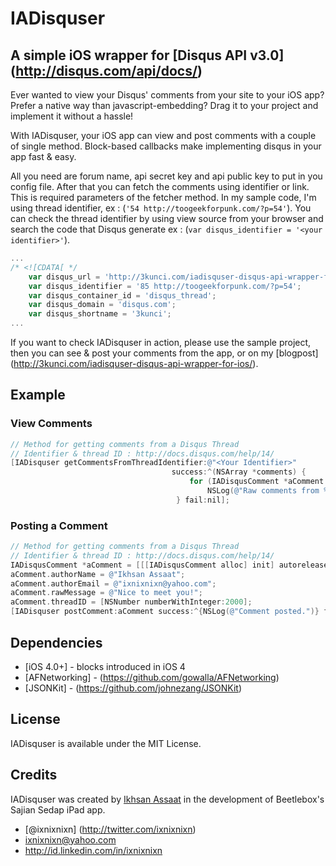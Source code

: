 # IADisquser
## A simple iOS wrapper for [Disqus API v3.0] (http://disqus.com/api/docs/)
Ever wanted to view your Disqus' comments from your site to your iOS app? Prefer a native way than javascript-embedding? Drag it to your project and implement it without a hassle!

With IADisquser, your iOS app can view and post comments with a couple of single method. Block-based callbacks make implementing disqus in your app fast & easy.  

All you need are forum name, api secret key and api public key to put in you config file. After that you can fetch the comments using identifier or link. This is required parameters of the fetcher method. In my sample code, I'm using thread identifier, ex : (`'54 http://toogeekforpunk.com/?p=54'`). You can check the thread identifier by using view source from your browser and search the code that Disqus generate ex : (`var disqus_identifier = '<your identifier>'`).

```javascript
...
/* <![CDATA[ */    
    var disqus_url = 'http://3kunci.com/iadisquser-disqus-api-wrapper-for-ios/';
    var disqus_identifier = '85 http://toogeekforpunk.com/?p=54';
    var disqus_container_id = 'disqus_thread';
    var disqus_domain = 'disqus.com';
    var disqus_shortname = '3kunci';
...
```

If you want to check IADisquser in action, please use the sample project, then you can see & post your comments from the app, or on my [blogpost] (http://3kunci.com/iadisquser-disqus-api-wrapper-for-ios/). 

## Example

### View Comments

``` objective-c
// Method for getting comments from a Disqus Thread
// Identifier & thread ID : http://docs.disqus.com/help/14/
[IADisquser getCommentsFromThreadIdentifier:@"<Your Identifier>" 
                                    success:^(NSArray *comments) {
                                        for (IADisqusComment *aComment in comments)
                                            NSLog(@"Raw comments from %@ : %@", aComment.authorName, aComment.rawMessage);
                                     } fail:nil];
```

### Posting a Comment

``` objective-c
// Method for getting comments from a Disqus Thread
// Identifier & thread ID : http://docs.disqus.com/help/14/
IADisqusComment *aComment = [[[IADisqusComment alloc] init] autorelease];
aComment.authorName = @"Ikhsan Assaat";
aComment.authorEmail = @"ixnixnixn@yahoo.com";
aComment.rawMessage = @"Nice to meet you!";
aComment.threadID = [NSNumber numberWithInteger:2000];
[IADisquser postComment:aComment success:^{NSLog(@"Comment posted.")} fail:nil];

```

## Dependencies
* [iOS 4.0+] - blocks introduced in iOS 4
* [AFNetworking] - (https://github.com/gowalla/AFNetworking)
* [JSONKit] - (https://github.com/johnezang/JSONKit)

## License

IADisquser is available under the MIT License.

## Credits

IADisquser was created by [Ikhsan Assaat](https://github.com/ixnixnixn) in the development of Beetlebox's Sajian Sedap iPad app.

* [@ixnixnixn] (http://twitter.com/ixnixnixn)
* ixnixnixn@yahoo.com
* http://id.linkedin.com/in/ixnixnixn